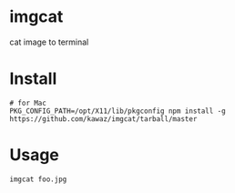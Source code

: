 imgcat
======

cat image to terminal

# Install

```bash:
# for Mac
PKG_CONFIG_PATH=/opt/X11/lib/pkgconfig npm install -g https://github.com/kawaz/imgcat/tarball/master
```

# Usage

```bash:
imgcat foo.jpg
```
